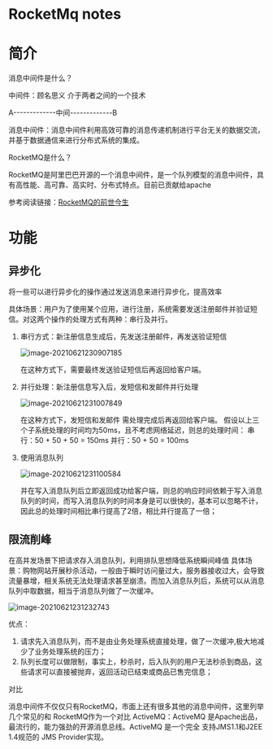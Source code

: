 # RocketMq notes

# 简介

消息中间件是什么？

中间件：顾名思义 介于两者之间的⼀个技术

A-------------中间-------------B

消息中间件：消息中间件利⽤⾼效可靠的消息传递机制进⾏平台⽆关的数据交流，并基于数据通信来进⾏分布式系统的集成。



RocketMQ是什么？

RocketMQ是阿⾥巴巴开源的⼀个消息中间件，是⼀个队列模型的消息中间件，具有⾼性能、⾼可靠、⾼实时、分布式特点。⽬前已贡献给apache



参考阅读链接：[RocketMQ的前世今⽣](https://yq.aliyun.com/articles/66129)



# 功能

## 异步化

将⼀些可以进⾏异步化的操作通过发送消息来进⾏异步化，提⾼效率

具体场景：⽤户为了使⽤某个应⽤，进⾏注册，系统需要发送注册邮件并验证短信。对这两个操作的处理⽅式有两种：串⾏及并⾏。

1. 串⾏⽅式：新注册信息⽣成后，先发送注册邮件，再发送验证短信

   ![image-20210621230907185](C:\Users\AnoxiC2010\Documents\GitHub\Hello-World\Java\RocketMQ-notes.assets\image-20210621230907185.png)

   在这种⽅式下，需要最终发送验证短信后再返回给客户端。

2. 并⾏处理：新注册信息写⼊后，发短信和发邮件并⾏处理

   ![image-20210621231007849](C:\Users\AnoxiC2010\Documents\GitHub\Hello-World\Java\RocketMQ-notes.assets\image-20210621231007849.png)

   在这种⽅式下，发短信和发邮件 需处理完成后再返回给客户端。
   假设以上三个⼦系统处理的时间均为50ms，且不考虑⽹络延迟，则总的处理时间：
   串⾏：50 + 50 + 50 = 150ms 并⾏：50 + 50 = 100ms

3. 使⽤消息队列

   ![image-20210621231100584](C:\Users\AnoxiC2010\Documents\GitHub\Hello-World\Java\RocketMQ-notes.assets\image-20210621231100584.png)

   并在写⼊消息队列后⽴即返回成功给客户端，则总的响应时间依赖于写⼊消息队列的时间，⽽写⼊消息队列的时间本身是可以很快的，基本可以忽略不计，因此总的处理时间相⽐串⾏提⾼了2倍，相⽐并⾏提⾼了⼀倍；



## 限流削峰

在⾼并发场景下把请求存⼊消息队列，利⽤排队思想降低系统瞬间峰值
具体场景：购物⽹站开展秒杀活动，⼀般由于瞬时访问量过⼤，服务器接收过⼤，会导致流量暴增，相关系统⽆法处理请求甚⾄崩溃。⽽加⼊消息队列后，系统可以从消息队列中取数据，相当于消息队列做了⼀次缓冲。

![image-20210621231232743](C:\Users\AnoxiC2010\Documents\GitHub\Hello-World\Java\RocketMQ-notes.assets\image-20210621231232743.png)

优点：
1. 请求先⼊消息队列，⽽不是由业务处理系统直接处理，做了⼀次缓冲,极⼤地减少了业务处理系统的压⼒；
2. 队列⻓度可以做限制，事实上，秒杀时，后⼊队列的⽤户⽆法秒杀到商品，这些请求可以直接被抛弃，返回活动已结束或商品已售完信息；



对⽐

消息中间件不仅仅只有RocketMQ，市⾯上还有很多其他的消息中间件，这⾥列举⼏个常⻅的和
RocketMQ作为⼀个对⽐
ActiveMQ：ActiveMQ 是Apache出品，最流⾏的，能⼒强劲的开源消息总线。ActiveMQ 是⼀个完全
⽀持JMS1.1和J2EE 1.4规范的 JMS Provider实现。

